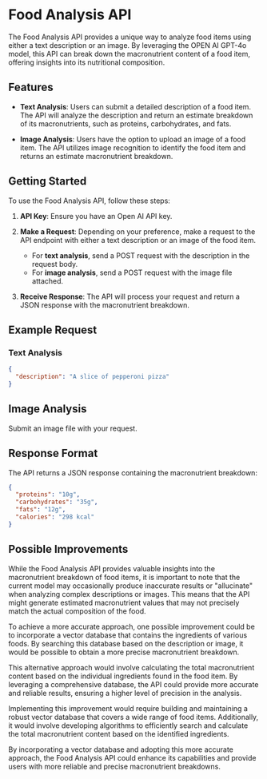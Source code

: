 # Food Analysis API

The Food Analysis API provides a unique way to analyze food items using either a text description or an image. By leveraging the OPEN AI GPT-4o model, this API can break down the macronutrient content of a food item, offering insights into its nutritional composition.

## Features

- **Text Analysis**: Users can submit a detailed description of a food item. The API will analyze the description and return an estimate breakdown of its macronutrients, such as proteins, carbohydrates, and fats.

- **Image Analysis**: Users have the option to upload an image of a food item. The API utilizes image recognition to identify the food item and returns an estimate macronutrient breakdown.

## Getting Started

To use the Food Analysis API, follow these steps:

1. **API Key**: Ensure you have an  Open AI API key.

2. **Make a Request**: Depending on your preference, make a request to the API endpoint with either a text description or an image of the food item.

   - For **text analysis**, send a POST request with the description in the request body.
   - For **image analysis**, send a POST request with the image file attached.

3. **Receive Response**: The API will process your request and return a JSON response with the macronutrient breakdown.

## Example Request

### Text Analysis

```json
{
  "description": "A slice of pepperoni pizza"
}
```

## Image Analysis
Submit an image file with your request.

## Response Format
The API returns a JSON response containing the macronutrient breakdown:

```json
{
  "proteins": "10g",
  "carbohydrates": "35g",
  "fats": "12g",
  "calories": "298 kcal"
}
```
## Possible Improvements

While the Food Analysis API provides valuable insights into the macronutrient breakdown of food items, it is important to note that the current model may occasionally produce inaccurate results or "allucinate" when analyzing complex descriptions or images. This means that the API might generate estimated macronutrient values that may not precisely match the actual composition of the food.

To achieve a more accurate approach, one possible improvement could be to incorporate a vector database that contains the ingredients of various foods. By searching this database based on the description or image, it would be possible to obtain a more precise macronutrient breakdown.

This alternative approach would involve calculating the total macronutrient content based on the individual ingredients found in the food item. By leveraging a comprehensive database, the API could provide more accurate and reliable results, ensuring a higher level of precision in the analysis.

Implementing this improvement would require building and maintaining a robust vector database that covers a wide range of food items. Additionally, it would involve developing algorithms to efficiently search and calculate the total macronutrient content based on the identified ingredients.

By incorporating a vector database and adopting this more accurate approach, the Food Analysis API could enhance its capabilities and provide users with more reliable and precise macronutrient breakdowns.

